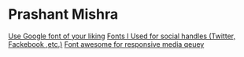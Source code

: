# Prashant Mishra
[Use Google font of your liking](https://fonts.google.com/ "google fonts")
[Fonts I Used for social handles (Twitter, Fackebook ,etc.)](https://iconmonstr.com/ "fonts")
[Font awesome for responsive media qeuey ](https://fontawesome.com/ "sign in for free to get your script")
